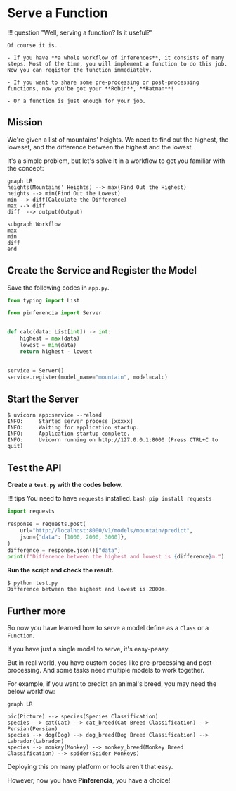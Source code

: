 # Serve a Function

!!! question "Well, serving a function? Is it useful?"

    Of course it is.

    - If you have **a whole workflow of inferences**, it consists of many steps. Most of the time, you will implement a function to do this job. Now you can register the function immediately.

    - If you want to share some pre-processing or post-processing functions, now you'be got your **Robin**, **Batman**!

    - Or a function is just enough for your job.

## Mission

We're given a list of mountains' heights. We need to find out the highest, the loweset, and the difference between the highest and the lowest.

It's a simple problem, but let's solve it in a workflow to get you familiar with the concept:

```mermaid
graph LR
heights(Mountains' Heights) --> max(Find Out the Highest)
heights --> min(Find Out the Lowest)
min --> diff(Calculate the Difference)
max --> diff
diff  --> output(Output)

subgraph Workflow
max
min
diff
end
```

## Create the Service and Register the Model

Save the following codes in `app.py`.

```python title="app.py" linenums="1"
from typing import List

from pinferencia import Server


def calc(data: List[int]) -> int:
    highest = max(data)
    lowest = min(data)
    return highest - lowest


service = Server()
service.register(model_name="mountain", model=calc)

```

## Start the Server

<div class="termy">

```console
$ uvicorn app:service --reload
INFO:     Started server process [xxxxx]
INFO:     Waiting for application startup.
INFO:     Application startup complete.
INFO:     Uvicorn running on http://127.0.0.1:8000 (Press CTRL+C to quit)
```

</div>

## Test the API

**Create a `test.py` with the codes below.**

!!! tips
    You need to have `requests` installed.
    ```bash
    pip install requests
    ```

```python title="test.py" linenums="1"
import requests

response = requests.post(
    url="http://localhost:8000/v1/models/mountain/predict",
    json={"data": [1000, 2000, 3000]},
)
difference = response.json()["data"]
print(f"Difference between the highest and lowest is {difference}m.")

```

**Run the script and check the result.**

<div class="termy">

```console
$ python test.py
Difference between the highest and lowest is 2000m.
```

</div>

## Further more

So now you have learned how to serve a model define as a `Class` or a `Function`.

If you have just a single model to serve, it's easy-peasy.

But in real world, you have custom codes like pre-processing and post-processing. And some tasks need multiple models to work together.

For example, if you want to predict an animal's breed, you may need the below workflow:

```mermaid
graph LR

pic(Picture) --> species(Species Classification)
species --> cat(Cat) --> cat_breed(Cat Breed Classification) --> Persian(Persian)
species --> dog(Dog) --> dog_breed(Dog Breed Classification) --> Labrador(Labrador)
species --> monkey(Monkey) --> monkey_breed(Monkey Breed Classification) --> spider(Spider Monkeys)
```

Deploying this on many platform or tools aren't that easy.

However, now you have **Pinferencia**, you have a choice!
